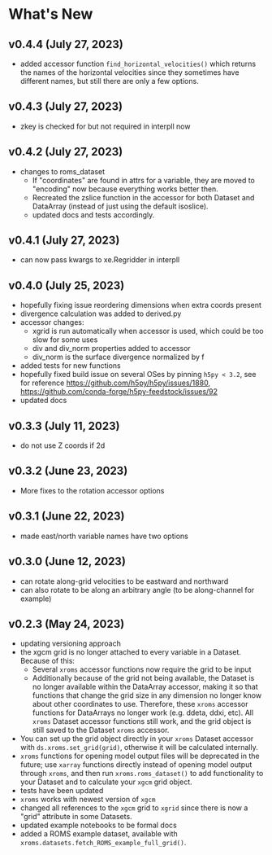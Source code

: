 # What's New

## v0.4.4 (July 27, 2023)
* added accessor function `find_horizontal_velocities()` which returns the names of the horizontal velocities since they sometimes have different names, but still there are only a few options.

## v0.4.3 (July 27, 2023)
* zkey is checked for but not required in interpll now

## v0.4.2 (July 27, 2023)
* changes to roms_dataset
    * If "coordinates" are found in attrs for a variable, they are moved to "encoding" now because everything works better then.
    * Recreated the zslice function in the accessor for both Dataset and DataArray (instead of just using the default isoslice).
    * updated docs and tests accordingly.

## v0.4.1 (July 27, 2023)
* can now pass kwargs to xe.Regridder in interpll

## v0.4.0 (July 25, 2023)

* hopefully fixing issue reordering dimensions when extra coords present
* divergence calculation was added to derived.py
* accessor changes:
  * xgrid is run automatically when accessor is used, which could be too slow for some uses
  * div and div_norm properties added to accessor
  * div_norm is the surface divergence normalized by f
* added tests for new functions
* hopefully fixed build issue on several OSes by pinning `h5py < 3.2`, see for reference https://github.com/h5py/h5py/issues/1880, https://github.com/conda-forge/h5py-feedstock/issues/92
* updated docs


## v0.3.3 (July 11, 2023)

* do not use Z coords if 2d


## v0.3.2 (June 23, 2023)

* More fixes to the rotation accessor options


## v0.3.1 (June 22, 2023)

* made east/north variable names have two options


## v0.3.0 (June 12, 2023)

* can rotate along-grid velocities to be eastward and northward
* can also rotate to be along an arbitrary angle (to be along-channel for example)

## v0.2.3 (May 24, 2023)

* updating versioning approach
* the xgcm grid is no longer attached to every variable in a Dataset. Because of this:
  * Several `xroms` accessor functions now require the grid to be input
  * Additionally because of the grid not being available, the Dataset is no longer available within the DataArray accessor, making it so that functions that change the grid size in any dimension no longer know about other coordinates to use. Therefore, these `xroms` accessor functions for DataArrays no longer work (e.g. ddeta, ddxi, etc). All `xroms` Dataset accessor functions still work, and the grid object is still saved to the Dataset `xroms` accessor.
* You can set up the grid object directly in your `xroms` Dataset accessor with `ds.xroms.set_grid(grid)`, otherwise it will be calculated internally.
* `xroms` functions for opening model output files will be deprecated in the future; use `xarray` functions directly instead of opening model output through `xroms`, and then run `xroms.roms_dataset()` to add functionality to your Dataset and to calculate your `xgcm` grid object.
* tests have been updated
* `xroms` works with newest version of `xgcm`
* changed all references to the `xgcm` grid to `xgrid` since there is now a "grid" attribute in some Datasets.
* updated example notebooks to be formal docs
* added a ROMS example dataset, available with `xroms.datasets.fetch_ROMS_example_full_grid()`.
